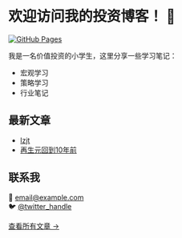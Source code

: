 # 欢迎访问我的投资博客！ 👋

[![GitHub Pages](https://img.shields.io/badge/GitHub-Pages-brightgreen)](https://pages.github.com)

我是一名价值投资的小学生，这里分享一些学习笔记：
- 宏观学习
- 策略学习
- 行业笔记

## 最新文章
- [lzjt](/posts/LZM012.MD)
- [再生元回到10年前](/posts/regeneron_10_years.md)

## 联系我
📧 email@example.com  
🐦 [@twitter_handle](https://twitter.com/yourhandle)

[查看所有文章 →](/archive)
